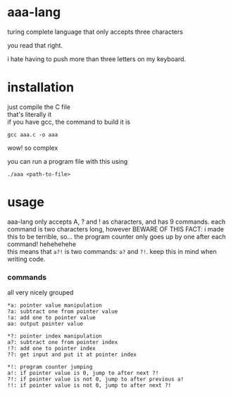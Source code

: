 # aaa-lang
turing complete language that only accepts three characters

you read that right.  

i hate having to push more than three letters on my keyboard.

# installation
just compile the C file  
that's literally it  
if you have gcc, the command to build it is
```console
gcc aaa.c -o aaa
```
wow! so complex  
  
you can run a program file with this using 
```console
./aaa <path-to-file>
```

# usage
aaa-lang only accepts A, ? and ! as characters, and has 9 commands.
each command is two characters long, however BEWARE OF THIS FACT: i made this to be terrible, so... the program counter only goes up by one after each command! hehehehehe  
this means that `a?!` is two commands: `a?` and `?!`. keep this in mind when writing code.  
  
### commands
all very nicely grouped
```
*a: pointer value manipulation 
?a: subtract one from pointer value
!a: add one to pointer value
aa: output pointer value

*?: pointer index manipulation
a?: subtract one from pointer index
!?: add one to pointer index
??: get input and put it at pointer index

*!: program counter jumping
a!: if pointer value is 0, jump to after next ?!
?!: if pointer value is not 0, jump to after previous a!
!!: if pointer value is not 0, jump to after next ?!
```
